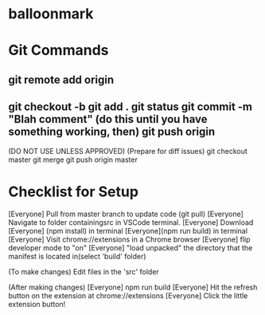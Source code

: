 # balloonmark

# Git Commands
git remote add origin <url>
--------------------------------
git checkout -b <branchname>
git add .
git status
git commit -m "Blah comment"
(do this until you have something working, then)
git push origin <branchname>
---------------------------------
(DO NOT USE UNLESS APPROVED) (Prepare for diff issues)
git checkout master
git merge <branchname>
git push origin master

# Checklist for Setup
[Everyone] Pull from master branch to update code (git pull)
[Everyone] Navigate to folder containingsrc in VSCode terminal. 
[Everyone] Download 
[Everyone] (npm install) in terminal
[Everyone](npm run build) in terminal
[Everyone] Visit chrome://extensions in a Chrome browser
[Everyone] flip developer mode to "on"
[Everyone] "load unpacked" the directory that the manifest is located in(select 'build' folder)

(To make changes)
Edit files in the 'src' folder

(After making changes)
[Everyone] npm run build
[Everyone] Hit the refresh button on the extension at chrome://extensions
[Everyone] Click the little extension button!